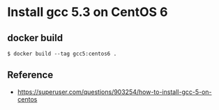 # Install gcc 5.3 on CentOS 6

## docker build

```
$ docker build --tag gcc5:centos6 .
```

## Reference 

* https://superuser.com/questions/903254/how-to-install-gcc-5-on-centos
